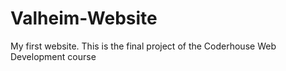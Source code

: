 # Valheim-Website
My first website. This is the final project of the Coderhouse Web Development course
